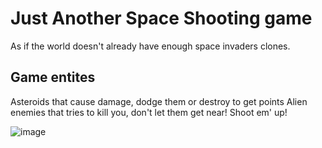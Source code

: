 # Just Another Space Shooting game

As if the world doesn't already have enough space invaders clones.

## Game entites
Asteroids that cause damage, dodge them or destroy to get points
Alien enemies that tries to kill you, don't let them get near! Shoot em' up!

![image](https://github.com/HongDucAnhNguyen/Mini-games-collection/assets/96758088/879cb37e-a03d-407a-b255-1e1748e9ba24)
